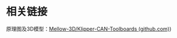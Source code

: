# 相关链接

原理图及3D模型：[Mellow-3D/Klipper-CAN-Toolboards (github.com)](https://github.com/Mellow-3D/Klipper-CAN-Toolboards "点击即可跳转"))